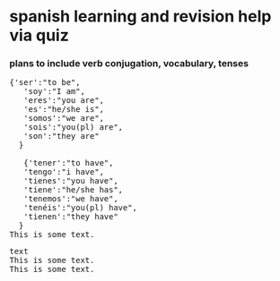 <h1>spanish learning and revision help via quiz </h1>
<h3> plans to include verb conjugation, vocabulary, tenses </h3>
<pre id="myPreTag">{'ser':"to be",
   'soy':"I am",
   'eres':"you are",
   'es':"he/she is",
   'somos':"we are",
   'sois':"you(pl) are",
   'son':"they are"
  } <br>
   {'tener':"to have",
   'tengo':"i have",
   'tienes':"you have",
   'tiene':"he/she has",
   'tenemos':"we have",
   'tenéis':"you(pl) have",
   'tienen':"they have"
  }<br>This is some text.</pre>

<pre id="myPreTag">text<br>This is some text.<br>This is some text.</pre>
